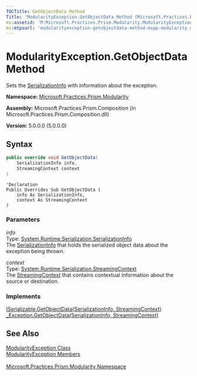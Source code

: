 ```yaml
---
TOCTitle: GetObjectData Method
Title: 'ModularityException.GetObjectData Method (Microsoft.Practices.Prism.Modularity)'
ms:assetid: 'M:Microsoft.Practices.Prism.Modularity.ModularityException.GetObjectData(System.Runtime.Serialization.SerializationInfo,System.Runtime.Serialization.StreamingContext)'
ms:mtpsurl: 'modularityexception-getobjectdata-method-mspp-modularity.md'
---
```


# ModularityException.GetObjectData Method 

Sets the [SerializationInfo](http://msdn.microsoft.com/en-us/library/a9b6042e) with information about the exception.

**Namespace:** [Microsoft.Practices.Prism.Modularity](/patterns-practices/reference/mspp-modularity-namespace)

**Assembly:** Microsoft.Practices.Prism.Composition (in Microsoft.Practices.Prism.Composition.dll)

**Version:** 5.0.0.0 (5.0.0.0)

## Syntax

```C#
public override void GetObjectData(
	SerializationInfo info,
	StreamingContext context
)
```

```VB
'Declaration
Public Overrides Sub GetObjectData ( 
	info As SerializationInfo,
	context As StreamingContext
)
```

### Parameters

*info*  
Type: [System.Runtime.Serialization.SerializationInfo](http://msdn.microsoft.com/en-us/library/a9b6042e)  
The [SerializationInfo](http://msdn.microsoft.com/en-us/library/a9b6042e) that holds the serialized object data about the exception being thrown.

*context*  
Type: [System.Runtime.Serialization.StreamingContext](http://msdn.microsoft.com/en-us/library/t16abws5)  
The [StreamingContext](http://msdn.microsoft.com/en-us/library/t16abws5) that contains contextual information about the source or destination.

### Implements

[ISerializable.GetObjectData(SerializationInfo, StreamingContext)](http://msdn.microsoft.com/en-us/library/27cxsdk6)  
[_Exception.GetObjectData(SerializationInfo, StreamingContext)](http://msdn.microsoft.com/en-us/library/854b9522)

## See Also

[ModularityException Class](/patterns-practices/reference/modularityexception-class-mspp-modularity)<br/>
[ModularityException Members](/patterns-practices/reference/modularityexception-members-mspp-modularity)<br/>  
[Microsoft.Practices.Prism.Modularity Namespace](/patterns-practices/reference/mspp-modularity-namespace)<br/>